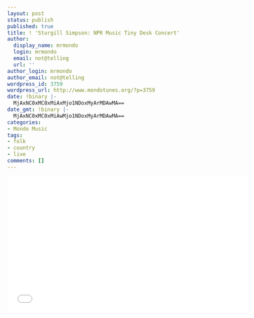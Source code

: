 ```yaml
---
layout: post
status: publish
published: true
title: ! 'Sturgill Simpson: NPR Music Tiny Desk Concert'
author:
  display_name: mrmondo
  login: mrmondo
  email: not@telling
  url: ''
author_login: mrmondo
author_email: not@telling
wordpress_id: 3759
wordpress_url: http://www.mondotunes.org/?p=3759
date: !binary |-
  MjAxNC0xMC0xMiAxMjo1NDoxMyArMDAwMA==
date_gmt: !binary |-
  MjAxNC0xMC0xMiAwMjo1NDoxMyArMDAwMA==
categories:
- Mondo Music
tags:
- folk
- country
- live
comments: []
---
```

<iframe width="560" height="315" src="//www.youtube.com/embed/w5cMqD0WqYE" frameborder="0"> </iframe>
